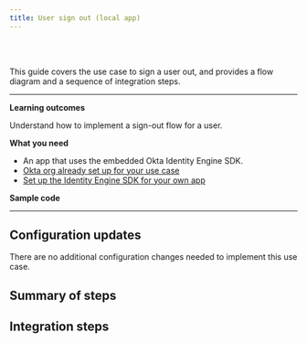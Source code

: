 ```yaml
---
title: User sign out (local app)
---
```


<div class="oie-embedded-sdk">

<ApiLifecycle access="ie" /><br>
<ApiLifecycle access="Limited GA" /><br>

<StackSelector class="cleaner-selector"/>

This guide covers the use case to sign a user out, and provides a flow diagram and a sequence of integration steps.

---

**Learning outcomes**

Understand how to implement a sign-out flow for a user.

**What you need**

* An app that uses the embedded Okta Identity Engine SDK.
* [Okta org already set up for your use case](/docs/guides/oie-embedded-common-org-setup/)
* [Set up the Identity Engine SDK for your own app](/docs/guides/oie-embedded-common-download-setup-app/)

**Sample code**

<StackSelector snippet="samplecode" noSelector />

---

## Configuration updates

There are no additional configuration changes needed to implement this use case.

## Summary of steps

<StackSelector snippet="summaryofsteps" noSelector />

## Integration steps

<StackSelector snippet="integrationsteps" noSelector />

</div>
